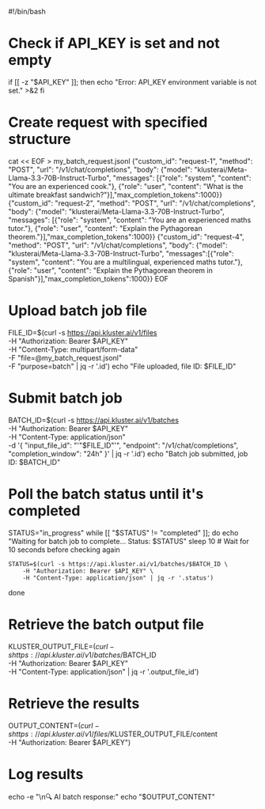 #!/bin/bash

# Check if API_KEY is set and not empty
if [[ -z "$API_KEY" ]]; then
    echo "Error: API_KEY environment variable is not set." >&2
fi

# Create request with specified structure
cat << EOF > my_batch_request.jsonl
{"custom_id": "request-1", "method": "POST", "url": "/v1/chat/completions", "body": {"model": "klusterai/Meta-Llama-3.3-70B-Instruct-Turbo", "messages": [{"role": "system", "content": "You are an experienced cook."}, {"role": "user", "content": "What is the ultimate breakfast sandwich?"}],"max_completion_tokens":1000}}
{"custom_id": "request-2", "method": "POST", "url": "/v1/chat/completions", "body": {"model": "klusterai/Meta-Llama-3.3-70B-Instruct-Turbo", "messages": [{"role": "system", "content": "You are an experienced maths tutor."}, {"role": "user", "content": "Explain the Pythagorean theorem."}],"max_completion_tokens":1000}}
{"custom_id": "request-4", "method": "POST", "url": "/v1/chat/completions", "body": {"model": "klusterai/Meta-Llama-3.3-70B-Instruct-Turbo", "messages":[{"role": "system", "content": "You are a multilingual, experienced maths tutor."}, {"role": "user", "content": "Explain the Pythagorean theorem in Spanish"}],"max_completion_tokens":1000}}
EOF

# Upload batch job file
FILE_ID=$(curl -s https://api.kluster.ai/v1/files \
    -H "Authorization: Bearer $API_KEY" \
    -H "Content-Type: multipart/form-data" \
    -F "file=@my_batch_request.jsonl" \
    -F "purpose=batch" | jq -r '.id')
echo "File uploaded, file ID: $FILE_ID"

# Submit batch job
BATCH_ID=$(curl -s https://api.kluster.ai/v1/batches \
    -H "Authorization: Bearer $API_KEY" \
    -H "Content-Type: application/json" \
    -d '{
        "input_file_id": "'"$FILE_ID"'",
        "endpoint": "/v1/chat/completions",
        "completion_window": "24h"
    }' | jq -r '.id')
echo "Batch job submitted, job ID: $BATCH_ID"


# Poll the batch status until it's completed
STATUS="in_progress"
while [[ "$STATUS" != "completed" ]]; do
    echo "Waiting for batch job to complete... Status: $STATUS"
    sleep 10 # Wait for 10 seconds before checking again

    STATUS=$(curl -s https://api.kluster.ai/v1/batches/$BATCH_ID \
        -H "Authorization: Bearer $API_KEY" \
        -H "Content-Type: application/json" | jq -r '.status')
done

# Retrieve the batch output file
KLUSTER_OUTPUT_FILE=$(curl -s https://api.kluster.ai/v1/batches/$BATCH_ID \
    -H "Authorization: Bearer $API_KEY" \
    -H "Content-Type: application/json" | jq -r '.output_file_id')

# Retrieve the results
OUTPUT_CONTENT=$(curl -s https://api.kluster.ai/v1/files/$KLUSTER_OUTPUT_FILE/content \
    -H "Authorization: Bearer $API_KEY")

# Log results
echo -e "\n🔍 AI batch response:"
echo "$OUTPUT_CONTENT"
